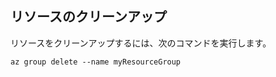 ## <a name="clean-up-resources"></a>リソースのクリーンアップ

リソースをクリーンアップするには、次のコマンドを実行します。

```azurecli-interactive
az group delete --name myResourceGroup
```
